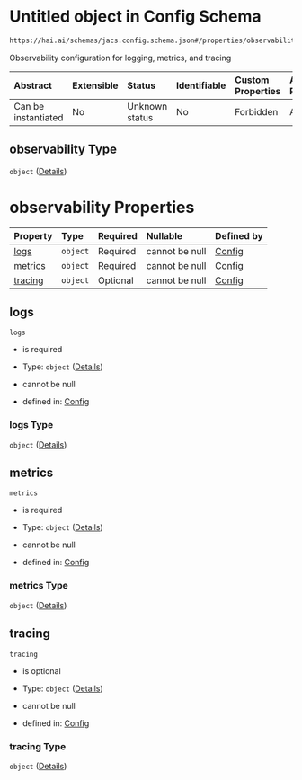 # Untitled object in Config Schema

```txt
https://hai.ai/schemas/jacs.config.schema.json#/properties/observability
```

Observability configuration for logging, metrics, and tracing

| Abstract            | Extensible | Status         | Identifiable | Custom Properties | Additional Properties | Access Restrictions | Defined In                                                                                |
| :------------------ | :--------- | :------------- | :----------- | :---------------- | :-------------------- | :------------------ | :---------------------------------------------------------------------------------------- |
| Can be instantiated | No         | Unknown status | No           | Forbidden         | Allowed               | none                | [jacs.config.schema.json\*](../../schemas/jacs.config.schema.json "open original schema") |

## observability Type

`object` ([Details](jacs-properties-observability.md))

# observability Properties

| Property            | Type     | Required | Nullable       | Defined by                                                                                                                                                  |
| :------------------ | :------- | :------- | :------------- | :---------------------------------------------------------------------------------------------------------------------------------------------------------- |
| [logs](#logs)       | `object` | Required | cannot be null | [Config](jacs-properties-observability-properties-logs.md "https://hai.ai/schemas/jacs.config.schema.json#/properties/observability/properties/logs")       |
| [metrics](#metrics) | `object` | Required | cannot be null | [Config](jacs-properties-observability-properties-metrics.md "https://hai.ai/schemas/jacs.config.schema.json#/properties/observability/properties/metrics") |
| [tracing](#tracing) | `object` | Optional | cannot be null | [Config](jacs-properties-observability-properties-tracing.md "https://hai.ai/schemas/jacs.config.schema.json#/properties/observability/properties/tracing") |

## logs



`logs`

* is required

* Type: `object` ([Details](jacs-properties-observability-properties-logs.md))

* cannot be null

* defined in: [Config](jacs-properties-observability-properties-logs.md "https://hai.ai/schemas/jacs.config.schema.json#/properties/observability/properties/logs")

### logs Type

`object` ([Details](jacs-properties-observability-properties-logs.md))

## metrics



`metrics`

* is required

* Type: `object` ([Details](jacs-properties-observability-properties-metrics.md))

* cannot be null

* defined in: [Config](jacs-properties-observability-properties-metrics.md "https://hai.ai/schemas/jacs.config.schema.json#/properties/observability/properties/metrics")

### metrics Type

`object` ([Details](jacs-properties-observability-properties-metrics.md))

## tracing



`tracing`

* is optional

* Type: `object` ([Details](jacs-properties-observability-properties-tracing.md))

* cannot be null

* defined in: [Config](jacs-properties-observability-properties-tracing.md "https://hai.ai/schemas/jacs.config.schema.json#/properties/observability/properties/tracing")

### tracing Type

`object` ([Details](jacs-properties-observability-properties-tracing.md))
